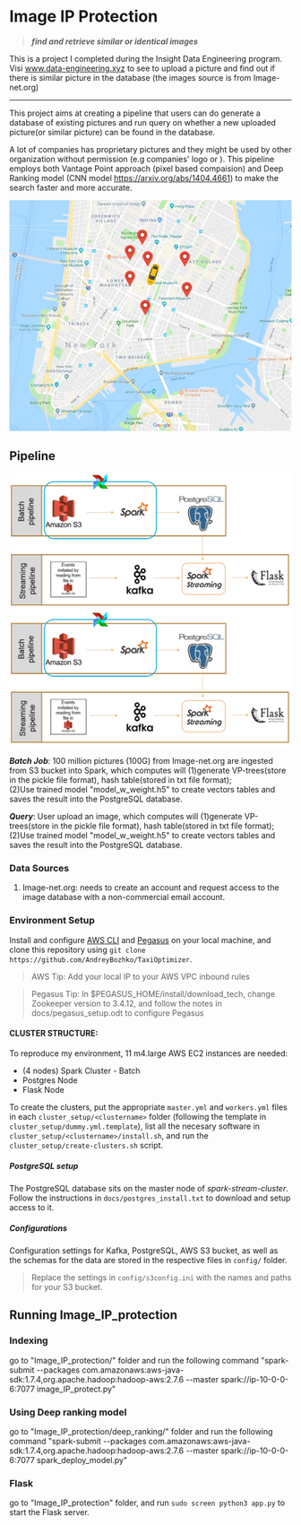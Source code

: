 # Image IP Protection
> ***find and retrieve similar or identical images***

This is a project I completed during the Insight Data Engineering program.
Visi www.data-engineering.xyz to see to upload a picture and find out if there is similar picture in the database (the images source is from Image-net.org)

***

This project aims at creating a pipeline that users can do generate a database of existing pictures and run query on whether a new uploaded picture(or similar picture) can be found in the database. 

A lot of companies has proprietary pictures and they might be used by other organization without permission (e.g companies' logo or ). This pipeline employs both Vantage Point approach (pixel based compaision) and Deep Ranking model (CNN model https://arxiv.org/abs/1404.4661) to make the search faster and more accurate.

![alt text](https://github.com/AndreyBozhko/TaxiOptimizer/blob/master/docs/map.jpg "Image_IP_Protection Screenshot")



Pipeline
-----------------

![alt text](https://github.com/AndreyBozhko/TaxiOptimizer/blob/master/docs/pipeline.jpg "Image_IP_Protection Pipeline Indexing")
![alt text](https://github.com/AndreyBozhko/TaxiOptimizer/blob/master/docs/pipeline.jpg "Image_IP_Protection Pipeline Query ")

***Batch Job***: 100 million pictures (100G) from Image-net.org are ingested from S3 bucket into Spark, which computes will 
(1)generate VP-trees(store in the pickle file format), hash table(stored in txt file format);  
(2)Use trained model "model_w_weight.h5" to create vectors tables and saves the result into the PostgreSQL database.

***Query***: User upload an image, which computes will 
(1)generate VP-trees(store in the pickle file format), hash table(stored in txt file format);  
(2)Use trained model "model_w_weight.h5" to create vectors tables and saves the result into the PostgreSQL database.

### Data Sources
  1. Image-net.org: needs to create an account and request access to the image database with a non-commercial email account.


### Environment Setup

Install and configure [AWS CLI](https://aws.amazon.com/cli/) and [Pegasus](https://github.com/InsightDataScience/pegasus) on your local machine, and clone this repository using
`git clone https://github.com/AndreyBozhko/TaxiOptimizer`.

> AWS Tip: Add your local IP to your AWS VPC inbound rules

> Pegasus Tip: In $PEGASUS_HOME/install/download_tech, change Zookeeper version to 3.4.12, and follow the notes in docs/pegasus_setup.odt to configure Pegasus

#### CLUSTER STRUCTURE:

To reproduce my environment, 11 m4.large AWS EC2 instances are needed:

- (4 nodes) Spark Cluster - Batch
- Postgres Node
- Flask Node

To create the clusters, put the appropriate `master.yml` and `workers.yml` files in each `cluster_setup/<clustername>` folder (following the template in `cluster_setup/dummy.yml.template`), list all the necesary software in `cluster_setup/<clustername>/install.sh`, and run the `cluster_setup/create-clusters.sh` script.



##### PostgreSQL setup
The PostgreSQL database sits on the master node of *spark-stream-cluster*.
Follow the instructions in `docs/postgres_install.txt` to download and setup access to it.

##### Configurations
Configuration settings for Kafka, PostgreSQL, AWS S3 bucket, as well as the schemas for the data are stored in the respective files in `config/` folder.
> Replace the settings in `config/s3config.ini` with the names and paths for your S3 bucket.


## Running Image_IP_protection

### Indexing
go to "Image_IP_protection/" folder and run the following command "spark-submit --packages com.amazonaws:aws-java-sdk:1.7.4,org.apache.hadoop:hadoop-aws:2.7.6 --master spark://ip-10-0-0-6:7077 image_IP_protect.py"

### Using Deep ranking model
go to "Image_IP_protection/deep_ranking/" folder and run the following command "spark-submit --packages com.amazonaws:aws-java-sdk:1.7.4,org.apache.hadoop:hadoop-aws:2.7.6 --master spark://ip-10-0-0-6:7077 spark_deploy_model.py"


### Flask
go to "Image_IP_protection" folder, and run `sudo screen python3 app.py` to start the Flask server.

